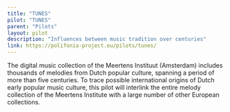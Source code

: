 ```yaml
---
title: "TUNES"
pilot: "TUNES"
parent: "Pilots"
layout: pilot
description: "Influences between music tradition over centuries"
link: https://polifonia-project.eu/pilots/tunes/
--- 
```

The digital music collection of the Meertens Instituut (Amsterdam) includes thousands of melodies from Dutch popular culture, spanning a period of more than five centuries. To trace possible international origins of Dutch early popular music culture, this pilot will interlink the entire melody collection of the Meertens Institute with a large number of other European collections. 